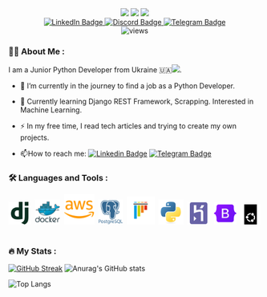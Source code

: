 <div id="header" align="center">
  
</div>

<div id="header" align="center">
    <img src="https://media.giphy.com/media/LMt9638dO8dftAjtco/giphy.gif" width="150"/>
    <img src="https://media.giphy.com/media/v1.Y2lkPTc5MGI3NjExZW5nZHlpdG56d3UxNG51M29iYXZicDEwcjJta2lqcDhrZ3M2NXVmZSZlcD12MV9pbnRlcm5hbF9naWZfYnlfaWQmY3Q9cw/iIGT8Y1rOYhBpdHh1C/giphy.gif" width="350"/>
    <img src="https://media.giphy.com/media/cYU6YcPE5YlJxh6otp/giphy.gif" width="150"/>
</div>

<div id="badges" align="center">
  <a href="https://www.linkedin.com/in/yegor-trepalin/">
    <img src="https://img.shields.io/badge/LinkedIn-blue?style=for-the-badge&logo=linkedin&logoColor=white" alt="LinkedIn Badge"/>
  </a>
  <a href="https://www.discordapp.com/users/312681166086078466">
    <img src="https://img.shields.io/badge/Discord-purple?style=for-the-badge&logo=discord&logoColor=white" alt="Discord Badge"/>
  </a>
  <a href="https://t.me/yo1am">
    <img src="https://img.shields.io/badge/Telegram-chat-blue?style=for-the-badge&logo=telegram&logoColor=white" alt="Telegram Badge"/>
  </a>
</div>

<div align="center"> 
  <img src="https://komarev.com/ghpvc/?username=yo1am1&style=flat-square&color=blue" alt="views"/>
</div>

### :man_technologist: About Me :
I am a Junior Python Developer from Ukraine 🇺🇦<img src="https://media.giphy.com/media/WUlplcMpOCEmTGBtBW/giphy.gif" width="30">.
- :telescope: I’m currently in the journey to find a job as a Python Developer.

- :seedling: Currently learning Django REST Framework, Scrapping. Interested in Machine Learning.

- :zap: In my free time, I read tech articles and trying to create my own projects.

- :mailbox:How to reach me: [![Linkedin Badge](https://img.shields.io/badge/-Profile-blue?style=flat&logo=Linkedin&logoColor=white)]([your-linkedin-url](https://www.linkedin.com/in/yegor-trepalin/)) [![Telegram Badge](https://img.shields.io/badge/-Chat-lightblue?style=flat&logo=Telegram&logoColor=grey)]()

### 🛠️ Languages and Tools :

<div>
  <img src="https://github.com/devicons/devicon/blob/master/icons/django/django-plain.svg" alt="Django" width="45" height="45"/>&nbsp;
  <img src="https://github.com/devicons/devicon/blob/master/icons/docker/docker-original-wordmark.svg" alt="Docker" width="50" height="50"/>&nbsp;
  <img src="https://github.com/devicons/devicon/blob/master/icons/amazonwebservices/amazonwebservices-plain-wordmark.svg" alt="Amazon" width="60" height="60"/>&nbsp;
  <img src="https://github.com/devicons/devicon/blob/master/icons/postgresql/postgresql-plain-wordmark.svg" alt="Postgre" width="50" height="50"/>&nbsp;
  <img src="https://github.com/devicons/devicon/blob/master/icons/pytest/pytest-original.svg" alt="Pytest" width="55" height="55"/>&nbsp;
  <img src="https://github.com/devicons/devicon/blob/master/icons/python/python-original.svg" alt="Python" width="50" height="50"/>&nbsp;
  <img src="https://github.com/devicons/devicon/blob/master/icons/heroku/heroku-plain.svg" alt="Heroku" width="45" height="45"/>&nbsp;
  <img src="https://github.com/devicons/devicon/blob/master/icons/bootstrap/bootstrap-original.svg" alt="Bootstrap" width="45" height="45"/>&nbsp;
  <img src="https://github.com/devicons/devicon/blob/master/icons/ubuntu/ubuntu-plain.svg" alt="Ubuntu" width="40" height="40"/>&nbsp;
</div>

### 🔥 My Stats :

[![GitHub Streak](http://github-readme-streak-stats.herokuapp.com?user=yo1am1&theme=tokyonight&hide_border=true&border_radius=10)](https://git.io/streak-stats)
![Anurag's GitHub stats](https://github-readme-stats.vercel.app/api?username=yo1am1&show_icons=true&theme=tokyonight&hide_border=true&border_radius=10)

![Top Langs](https://github-readme-stats.vercel.app/api/top-langs/?username=yo1am1&hide=html&show_icons=true&theme=tokyonight&hide_border=true&border_radius=10&layout=donut)


<!--[![Top Langs](https://github-readme-stats.vercel.app/api/top-langs/?username=yo1am1&layout=compact&theme=tokyonight&hide_border=true&border_radius=10)](https://github.com/anuraghazra/github-readme-stats)-->

<!--
**yo1am1/yo1am1** is a ✨ _special_ ✨ repository because its `README.md` (this file) appears on your GitHub profile.

Here are some ideas to get you started:

- 🔭 I’m currently working on ...
- 🌱 I’m currently learning ...
- 👯 I’m looking to collaborate on ...
- 🤔 I’m looking for help with ...
- 💬 Ask me about ...
- 📫 How to reach me: ...
- 😄 Pronouns: ...
- ⚡ Fun fact: ...
-->
